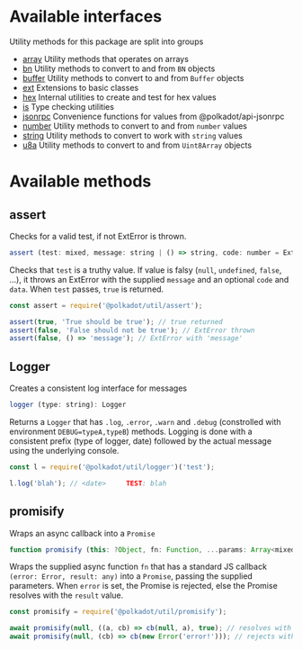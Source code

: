 # Available interfaces

Utility methods for this package are split into groups 

- [array](array.md) Utility methods that operates on arrays
- [bn](bn.md) Utility methods to convert to and from `BN` objects
- [buffer](buffer.md) Utility methods to convert to and from `Buffer` objects
- [ext](ext.md) Extensions to basic classes
- [hex](hex.md) Internal utilities to create and test for hex values
- [is](is.md) Type checking utilities
- [jsonrpc](jsonrpc.md) Convenience functions for values from @polkadot/api-jsonrpc
- [number](number.md) Utility methods to convert to and from `number` values
- [string](string.md) Utility methods to convert to work with `string` values
- [u8a](u8a.md) Utility methods to convert to and from `Uint8Array` objects

# Available methods

## assert

Checks for a valid test, if not ExtError is thrown. 

```js
assert (test: mixed, message: string | () => string, code: number = ExtError.CODES.ASSERT, data: mixed): void
```


Checks that `test` is a truthy value. If value is falsy (`null`, `undefined`, `false`, ...), it throws an ExtError with the supplied `message` and an optional `code` and `data`. When `test` passes, `true` is returned.

```js
const assert = require('@polkadot/util/assert');

assert(true, 'True should be true'); // true returned
assert(false, 'False should not be true'); // ExtError thrown
assert(false, () => 'message'); // ExtError with 'message'
```

## Logger

Creates a consistent log interface for messages 

```js
logger (type: string): Logger
```


Returns a `Logger` that has `.log`, `.error`, `.warn` and `.debug` (constrolled with environment `DEBUG=typeA,typeB`) methods. Logging is done with a consistent prefix (type of logger, date) followed by the actual message using the underlying console.

```js
const l = require('@polkadot/util/logger')('test');

l.log('blah'); // <date>     TEST: blah
```

## promisify

Wraps an async callback into a `Promise` 

```js
function promisify (this: ?Object, fn: Function, ...params: Array<mixed>): Promise<any>
```


Wraps the supplied async function `fn` that has a standard JS callback `(error: Error, result: any)` into a `Promise`, passing the supplied parameters. When `error` is set, the Promise is rejected, else the Promise resolves with the `result` value.

```js
const promisify = require('@polkadot/util/promisify');

await promisify(null, ((a, cb) => cb(null, a), true); // resolves with `true`
await promisify(null, (cb) => cb(new Error('error!'))); // rejects with `error!`
```